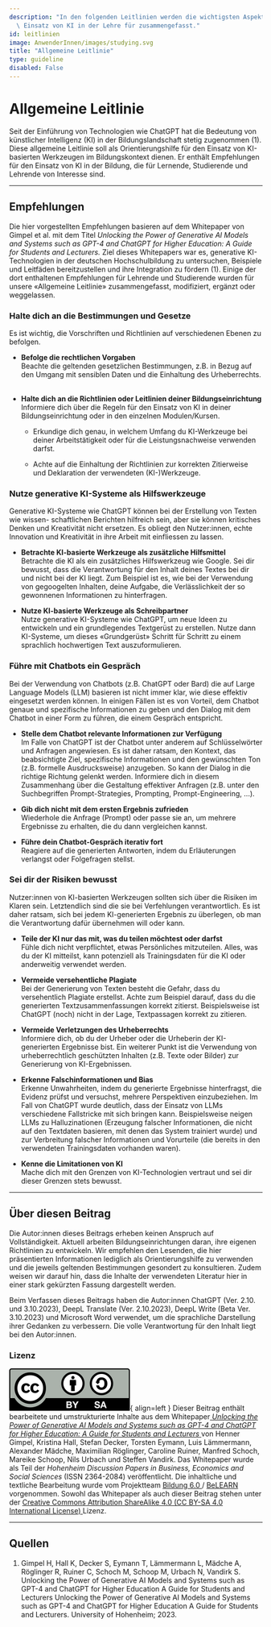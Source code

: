 ```yaml
---
description: "In den folgenden Leitlinien werden die wichtigsten Aspekte für den\
  \ Einsatz von KI in der Lehre für zusammengefasst."
id: leitlinien
image: AnwenderInnen/images/studying.svg
title: "Allgemeine Leitlinie"
type: guideline
disabled: False
---
```


# Allgemeine Leitlinie

Seit der Einführung von Technologien wie ChatGPT hat die Bedeutung von künstlicher Intelligenz (KI) in der Bildungslandschaft stetig zugenommen (1). Diese allgemeine Leitlinie soll als Orientierungshilfe für den Einsatz von KI-basierten Werkzeugen im Bildungskontext dienen.  Er enthält Empfehlungen für den Einsatz von KI in der Bildung, die für Lernende, Studierende und Lehrende von Interesse sind. 

---


## Empfehlungen

Die hier vorgestellten Empfehlungen basieren auf dem Whitepaper von Gimpel et al. mit dem Titel *Unlocking the Power of Generative AI Models and Systems such as GPT-4 and ChatGPT for Higher Education: A Guide for Students and Lecturers.* Ziel dieses Whitepapers war es, generative KI-Technologien in der deutschen Hochschulbildung zu untersuchen, Beispiele und Leitfäden bereitzustellen und ihre Integration zu fördern (1). Einige der dort enthaltenen Empfehlungen für Lehrende und Studierende wurden für unsere «Allgemeine Leitlinie» zusammengefasst, modifiziert, ergänzt oder weggelassen. 


### Halte dich an die Bestimmungen und Gesetze
Es ist wichtig, die Vorschriften und Richtlinien auf verschiedenen Ebenen zu befolgen.


- **Befolge die rechtlichen Vorgaben** <br>
  Beachte die geltenden gesetzlichen Bestimmungen, z.B. in Bezug auf den Umgang mit sensiblen Daten und die Einhaltung des Urheberrechts.
 
- **Halte dich an die Richtlinien oder Leitlinien deiner Bildungseinrichtung** <br>
  Informiere dich über die Regeln für den Einsatz von KI in deiner Bildungseinrichtung oder in den einzelnen Modulen/Kursen.
  
    - Erkundige dich genau, in welchem Umfang du KI-Werkzeuge bei deiner Arbeitstätigkeit oder für die Leistungsnachweise verwenden darfst.
  
    - Achte auf die Einhaltung der Richtlinien zur korrekten Zitierweise und Deklaration der verwendeten (KI-)Werkzeuge.


### Nutze generative KI-Systeme als Hilfswerkzeuge
Generative KI-Systeme wie ChatGPT können bei der Erstellung von Texten wie wissen-
schaftlichen Berichten hilfreich sein, aber sie können kritisches Denken und Kreativität nicht ersetzen. Es obliegt den Nutzer:innen, echte Innovation und Kreativität in ihre Arbeit mit einfliessen zu lassen.

- **Betrachte KI-basierte Werkzeuge als zusätzliche Hilfsmittel**<br>
  Betrachte die KI als ein zusätzliches Hilfswerkzeug wie Google. Sei dir bewusst, dass die Verantwortung für den Inhalt deines Textes bei dir und nicht bei der KI liegt. Zum Beispiel ist es, wie bei der Verwendung von gegoogelten Inhalten, deine Aufgabe, die Verlässlichkeit der so gewonnenen Informationen zu hinterfragen.

- **Nutze KI-basierte Werkzeuge als Schreibpartner**<br>
  Nutze generative KI-Systeme wie ChatGPT, um neue Ideen zu entwickeln und ein grundlegendes Textgerüst zu erstellen. Nutze dann KI-Systeme, um dieses «Grundgerüst» Schritt für Schritt zu einem sprachlich hochwertigen Text auszuformulieren.
 

### Führe mit Chatbots ein Gespräch 
Bei der Verwendung von Chatbots (z.B. ChatGPT oder Bard) die auf Large Language Models (LLM) basieren ist nicht immer klar, wie diese effektiv eingesetzt werden können. In einigen Fällen ist es von Vorteil, dem Chatbot genaue und spezifische Informationen zu geben und den Dialog mit dem Chatbot in einer Form zu führen, die einem Gespräch entspricht.


- **Stelle dem Chatbot relevante Informationen zur Verfügung**<br>
  Im Falle von ChatGPT ist der Chatbot unter anderem auf Schlüsselwörter
  und Anfragen angewiesen. Es ist daher ratsam, den Kontext, das beabsichtigte Ziel, spezifische Informationen und den gewünschten Ton (z.B. formelle Ausdrucksweise) anzugeben. So kann der Dialog in die richtige Richtung gelenkt werden. Informiere dich in diesem Zusammenhang über die Gestaltung effektiver Anfragen (z.B. unter den Suchbegriffen Prompt-Strategies, Prompting, Prompt-Engineering, ...).

- **Gib dich nicht mit dem ersten Ergebnis zufrieden**<br>
  Wiederhole die Anfrage (Prompt) oder passe sie an, um mehrere Ergebnisse zu erhalten, die du dann vergleichen kannst.

- **Führe dein Chatbot-Gespräch iterativ fort**<br>
  Reagiere auf die generierten Antworten, indem du Erläuterungen verlangst oder Folgefragen stellst.


### Sei dir der Risiken bewusst 
Nutzer:innen von KI-basierten Werkzeugen sollten sich über die Risiken im Klaren sein. Letztendlich sind die sie bei Verfehlungen verantwortlich. Es ist daher ratsam, sich bei jedem KI-generierten Ergebnis zu überlegen, ob man die Verantwortung dafür übernehmen will oder kann.

- **Teile der KI nur das mit, was du teilen möchtest oder darfst**<br>
  Fühle dich nicht verpflichtet, etwas Persönliches mitzuteilen. Alles, was du der KI mitteilst, kann potenziell als Trainingsdaten für die KI oder anderweitig verwendet werden.

- **Vermeide versehentliche Plagiate**<br>
  Bei der Generierung von Texten besteht die Gefahr, dass du versehentlich Plagiate erstellst. Achte zum Beispiel darauf, dass du die generierten Textzusammenfassungen korrekt zitierst. Beispielsweise ist ChatGPT (noch) nicht in der Lage, Textpassagen korrekt zu zitieren.

- **Vermeide Verletzungen des Urheberrechts**<br>
  Informiere dich, ob du der Urheber oder die Urheberin der KI-generierten Ergebnisse bist. Ein weiterer Punkt ist die Verwendung von urheberrechtlich geschützten Inhalten (z.B. Texte oder Bilder) zur Generierung von KI-Ergebnissen.

- **Erkenne Falschinformationen und Bias**<br>
  Erkenne Unwahrheiten, indem du generierte Ergebnisse hinterfragst, die Evidenz prüfst und versuchst, mehrere Perspektiven einzubeziehen. Im Fall von ChatGPT wurde deutlich, dass der Einsatz von LLMs verschiedene Fallstricke mit sich bringen kann. Beispielsweise neigen LLMs zu Halluzinationen (Erzeugung falscher Informationen, die nicht auf den Textdaten basieren, mit denen das System trainiert wurde) und zur Verbreitung falscher Informationen und Vorurteile (die bereits in den verwendeten Trainingsdaten vorhanden waren).

- **Kenne die Limitationen von KI**<br>
  Mache dich mit den Grenzen von KI-Technologien vertraut und sei dir dieser Grenzen stets bewusst. 


---

## Über diesen Beitrag

Die Autor:innen dieses Beitrags erheben keinen Anspruch auf Vollständigkeit. Aktuell arbeiten Bildungseinrichtungen daran, ihre eigenen Richtlinien zu entwickeln. Wir empfehlen den Lesenden, die hier präsentierten Informationen lediglich als Orientierungshilfe zu verwenden und die jeweils geltenden Bestimmungen gesondert zu konsultieren. Zudem weisen wir darauf hin, dass die Inhalte der verwendeten Literatur hier in einer stark gekürzten Fassung dargestellt werden.

Beim Verfassen dieses Beitrags haben die Autor:innen ChatGPT (Ver. 2.10. und 3.10.2023), DeepL Translate (Ver. 2.10.2023), DeepL Write (Beta Ver. 3.10.2023) und Microsoft Word verwendet, um die sprachliche Darstellung ihrer Gedanken zu verbessern. Die volle Verantwortung für den Inhalt liegt bei den Autor:innen.

### Lizenz

![cc-by-sa-icon](../../leitlinien/images/Cc_by-sa_120x42.png){ align=left } Dieser Beitrag enthält bearbeitete und umstrukturierte Inhalte aus dem Whitepaper<a rel="whitepaper" href="https://wiso.uni-hohenheim.de/fileadmin/einrichtungen/wiso/Forschungsdekan/Papers_BESS/dp_2023-02_online.pdf"> *Unlocking the Power of Generative AI Models and Systems such as GPT-4 and ChatGPT for Higher Education: A Guide for Students and Lecturers* </a> von Henner Gimpel, Kristina Hall, Stefan Decker, Torsten Eymann, Luis Lämmermann, Alexander Mädche, Maximilian Röglinger, Caroline Ruiner, Manfred Schoch, Mareike Schoop, Nils Urbach und Steffen Vandirk. Das Whitepaper wurde als Teil der *Hohenheim Discussion Papers in Business, Economics and Social Sciences* (ISSN 2364-2084) veröffentlicht. Die inhaltliche und textliche Bearbeitung wurde vom Projektteam <a rel="bildung6" href="https://belearn.swiss/projekt/bildung-6-0-lernen-und-lehren-mit-ku%cc%88nstlicher-intelligenz-inklusion-statt-disruption/"> Bildung 6.0  </a> /  <a rel="belearn" href="https://belearn.swiss/"> BeLEARN </a> vorgenommen. Sowohl das Whitepaper als auch dieser Beitrag stehen unter der <a rel="license" href="http://creativecommons.org/licenses/by-sa/4.0/">Creative Commons Attribution ShareAlike 4.0 (CC BY-SA 4.0 International License) </a> Lizenz.


---


## Quellen

1. Gimpel H, Hall K, Decker S, Eymann T, Lämmermann L, Mädche A, Röglinger R, Ruiner C, Schoch M, Schoop M, Urbach N, Vandirk S. Unlocking the Power of Generative AI Models and Systems such as GPT-4 and ChatGPT for Higher Education A Guide for Students and Lecturers Unlocking the Power of Generative AI Models and Systems such as GPT-4 and ChatGPT for Higher Education A Guide for Students and Lecturers. University of Hohenheim; 2023. 


